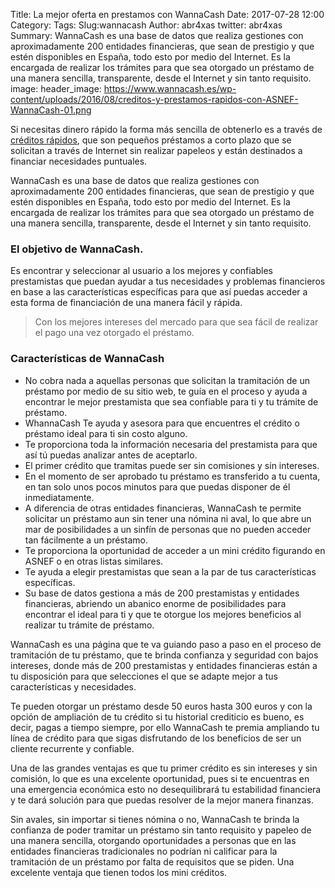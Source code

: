 Title: La mejor oferta en prestamos con WannaCash
Date: 2017-07-28 12:00
Category: 
Tags: 
Slug:wannacash
Author: abr4xas
twitter: abr4xas
Summary: WannaCash es una base de datos que realiza gestiones con aproximadamente 200 entidades financieras, que sean de prestigio y que estén disponibles en España, todo esto por medio del Internet. Es la encargada de realizar los trámites para que sea otorgado un préstamo de una manera sencilla, transparente, desde el Internet y sin tanto requisito.
image: 
header_image: https://www.wannacash.es/wp-content/uploads/2016/08/creditos-y-prestamos-rapidos-con-ASNEF-WannaCash-01.png


Si necesitas dinero rápido la forma más sencilla de obtenerlo es a través de <a href="https://www.wannacash.es/creditos" target="_blank" rel="follow">créditos rápidos</a>, que son pequeños préstamos a corto plazo que se solicitan a través de Internet sin realizar papeleos y están destinados a financiar necesidades puntuales.

WannaCash es una base de datos que realiza gestiones con aproximadamente 200 entidades financieras, que sean de prestigio y que estén disponibles en España, todo esto por medio del Internet. Es la encargada de realizar los trámites para que sea otorgado un préstamo de una manera sencilla, transparente, desde el Internet y sin tanto requisito.

### El objetivo de WannaCash.

Es encontrar y seleccionar al usuario a los mejores y confiables prestamistas que puedan ayudar a tus necesidades y problemas financieros en base a las características específicas para que así puedas acceder a esta forma de financiación de una manera fácil y rápida.

> Con los mejores intereses del mercado para que sea fácil de realizar el pago una vez otorgado el préstamo.

### Características de WannaCash

* No cobra nada a aquellas personas que solicitan la tramitación de un préstamo por medio de su sitio web, te guía en el proceso y ayuda a encontrar le mejor prestamista que sea confiable para ti y tu trámite de préstamo.
* WhannaCash Te ayuda y asesora para que encuentres el crédito o préstamo ideal para ti sin costo alguno.
* Te proporciona toda la información necesaria del prestamista para que así tú puedas analizar antes de aceptarlo.
* El primer crédito que tramitas puede ser sin comisiones y sin intereses.
* En el momento de ser aprobado tu préstamo es transferido a tu cuenta, en tan solo unos pocos minutos para que puedas disponer de él inmediatamente.
* A diferencia de otras entidades financieras, WannaCash te permite solicitar un préstamo aun sin tener una nómina ni aval, lo que abre un mar de posibilidades a un sinfín de personas que no pueden acceder tan fácilmente a un préstamo.
* Te proporciona la oportunidad de acceder a un mini crédito figurando en ASNEF o en otras listas similares.
* Te ayuda a elegir prestamistas que sean a la par de tus características específicas.
* Su base de datos gestiona a más de 200 prestamistas y entidades financieras, abriendo un abanico enorme de posibilidades para encontrar el ideal para ti y que te otorgue los mejores beneficios al realizar tu trámite de préstamo.


WannaCash es una página que te va guiando paso a paso en el proceso de tramitación de tu préstamo, que te brinda confianza y seguridad con bajos intereses, donde más de 200 prestamistas y entidades financieras están a tu disposición para que selecciones el que se adapte mejor a tus características y necesidades.

Te pueden otorgar un préstamo desde 50 euros hasta 300 euros y con la opción de ampliación de tu crédito si tu historial crediticio es bueno, es decir, pagas a tiempo siempre, por ello WannaCash te premia ampliando tu línea de crédito para que sigas disfrutando de los beneficios de ser un cliente recurrente y confiable.

Una de las grandes ventajas es que tu primer crédito es sin intereses y sin comisión, lo que es una excelente oportunidad, pues si te encuentras en una emergencia económica esto no desequilibrará tu estabilidad financiera y te dará solución para que puedas resolver de la mejor manera finanzas.

Sin avales, sin importar si tienes nómina o no, WannaCash te brinda la confianza de poder tramitar un préstamo sin tanto requisito y papeleo de una manera sencilla, otorgando oportunidades a personas que en las entidades financieras tradicionales no podrían ni calificar para la tramitación de un préstamo por falta de requisitos que se piden. Una excelente ventaja que tienen todos los mini créditos.
